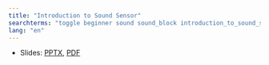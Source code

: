 ```yaml
---
title: "Introduction to Sound Sensor"
searchterms: "toggle beginner sound sound_block introduction_to_sound_sensor"
lang: "en"
---
```

 <ul>
 <li class="ng-binding">Slides:
 <a href="translations/en-us/beginner/SoundSensor.pptx">PPTX</a>,
 <a href="translations/en-us/beginner/SoundSensor.pdf">PDF</a>
 </li>
 </ul>
